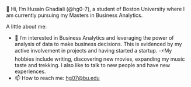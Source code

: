 👋 Hi, I’m Husain Ghadiali (@hg0-7), a student of Boston University where I am currently pursuing my Masters in Business Analytics.

A little about me:
- 👀 I’m interested in Business Analytics and leveraging the power of analysis of data to make business decisions. This is evidenced by my active involvement in projects and having started a startup.
-⚡My hobbies include writing, discovering new movies, expanding my music taste and trekking. I also like to talk to new people and have new experiences.
- 📫 How to reach me: hg07@bu.edu

<!---
hg0-7/hg0-7 is a ✨ special ✨ repository because its `README.md` (this file) appears on your GitHub profile.
You can click the Preview link to take a look at your changes.
--->

